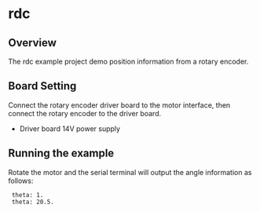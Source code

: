 # rdc

## Overview

The rdc example project demo position information from a rotary encoder.

## Board Setting

Connect the rotary encoder driver board to the motor interface, then connect the rotary encoder to the driver board.

- Driver board 14V power supply

## Running the example

Rotate the motor and the serial terminal will output the angle information as follows:
```console
 theta: 1.
 theta: 20.5.
```

